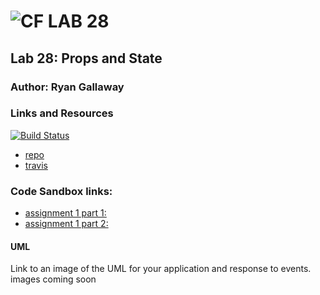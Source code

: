 ![CF](http://i.imgur.com/7v5ASc8.png) LAB 28
=================================================

## Lab 28: Props and State

### Author: Ryan Gallaway

### Links and Resources

[![Build Status](https://www.travis-ci.com/rkgallaway/28-props-and-state.svg?branch=master)](https://www.travis-ci.com/rkgallaway/28-props-and-state)

* [repo](https://github.com/rkgallaway/28-props-and-state)
* [travis](https://www.travis-ci.com/rkgallaway/28-props-and-state)
<!-- * [back-end](http://xyz.com)
* [front-end](http://xyz.com)

### Modules
#### `modulename.js`
##### Exported Values and Methods

###### `foo(thing) -> string`
Usage Notes or examples

###### `bar(array) -> array`
Usage Notes or examples

### Setup
#### `.env` requirements
* `PORT` - Port Number
* `MONGODB_URI` - URL to the running mongo instance/db
 -->
<!-- #### Running the app
* `npm start`
* Endpoint: `/foo/bar/`
  * Returns a JSON object with abc in it.
* Endpoint: `/bing/zing/`
  * Returns a JSON object with xyz in it.

#### Tests
* How do you run tests?
* What assertions were made?
* What assertions need to be / should be made? -->

### Code Sandbox links:
* [assignment 1 part 1:](https://codesandbox.io/s/r0732zjl5q)
* [assignment 1 part 2:](https://codesandbox.io/s/0oz578v7op)

#### UML
Link to an image of the UML for your application and response to events.  images coming soon
